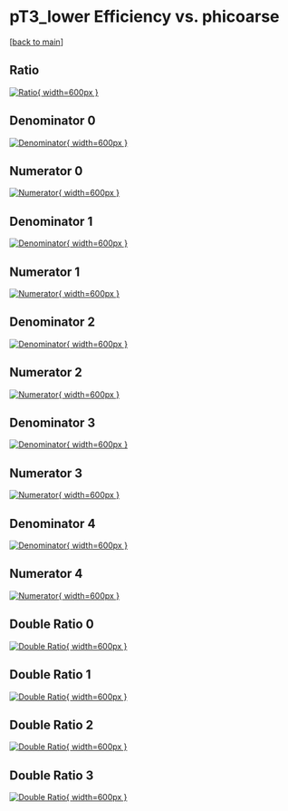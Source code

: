 # pT3_lower Efficiency vs. phicoarse

[[back to main](./)]



## Ratio

[![Ratio](../mtv/var/pT3_lower_vtr_321_0_eff_phicoarse.png){ width=600px }](../mtv/var/pT3_lower_vtr_321_0_eff_phicoarse.pdf)

## Denominator 0

[![Denominator](../mtv/den/pT3_lower_vtr_321_0_eff_phicoarse_den0.png){ width=600px }](../mtv/den/pT3_lower_vtr_321_0_eff_phicoarse_den0.pdf)

## Numerator 0

[![Numerator](../mtv/num/pT3_lower_vtr_321_0_eff_phicoarse_num0.png){ width=600px }](../mtv/num/pT3_lower_vtr_321_0_eff_phicoarse_num0.pdf)

## Denominator 1

[![Denominator](../mtv/den/pT3_lower_vtr_321_0_eff_phicoarse_den1.png){ width=600px }](../mtv/den/pT3_lower_vtr_321_0_eff_phicoarse_den1.pdf)

## Numerator 1

[![Numerator](../mtv/num/pT3_lower_vtr_321_0_eff_phicoarse_num1.png){ width=600px }](../mtv/num/pT3_lower_vtr_321_0_eff_phicoarse_num1.pdf)

## Denominator 2

[![Denominator](../mtv/den/pT3_lower_vtr_321_0_eff_phicoarse_den2.png){ width=600px }](../mtv/den/pT3_lower_vtr_321_0_eff_phicoarse_den2.pdf)

## Numerator 2

[![Numerator](../mtv/num/pT3_lower_vtr_321_0_eff_phicoarse_num2.png){ width=600px }](../mtv/num/pT3_lower_vtr_321_0_eff_phicoarse_num2.pdf)

## Denominator 3

[![Denominator](../mtv/den/pT3_lower_vtr_321_0_eff_phicoarse_den3.png){ width=600px }](../mtv/den/pT3_lower_vtr_321_0_eff_phicoarse_den3.pdf)

## Numerator 3

[![Numerator](../mtv/num/pT3_lower_vtr_321_0_eff_phicoarse_num3.png){ width=600px }](../mtv/num/pT3_lower_vtr_321_0_eff_phicoarse_num3.pdf)

## Denominator 4

[![Denominator](../mtv/den/pT3_lower_vtr_321_0_eff_phicoarse_den4.png){ width=600px }](../mtv/den/pT3_lower_vtr_321_0_eff_phicoarse_den4.pdf)

## Numerator 4

[![Numerator](../mtv/num/pT3_lower_vtr_321_0_eff_phicoarse_num4.png){ width=600px }](../mtv/num/pT3_lower_vtr_321_0_eff_phicoarse_num4.pdf)

## Double Ratio 0

[![Double Ratio](../mtv/ratio/pT3_lower_vtr_321_0_eff_phicoarse_ratio0.png){ width=600px }](../mtv/ratio/pT3_lower_vtr_321_0_eff_phicoarse_ratio0.pdf)

## Double Ratio 1

[![Double Ratio](../mtv/ratio/pT3_lower_vtr_321_0_eff_phicoarse_ratio1.png){ width=600px }](../mtv/ratio/pT3_lower_vtr_321_0_eff_phicoarse_ratio1.pdf)

## Double Ratio 2

[![Double Ratio](../mtv/ratio/pT3_lower_vtr_321_0_eff_phicoarse_ratio2.png){ width=600px }](../mtv/ratio/pT3_lower_vtr_321_0_eff_phicoarse_ratio2.pdf)

## Double Ratio 3

[![Double Ratio](../mtv/ratio/pT3_lower_vtr_321_0_eff_phicoarse_ratio3.png){ width=600px }](../mtv/ratio/pT3_lower_vtr_321_0_eff_phicoarse_ratio3.pdf)

